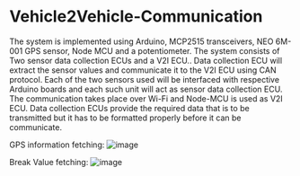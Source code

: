# Vehicle2Vehicle-Communication

The system is implemented using Arduino, MCP2515 transceivers, NEO 6M-001 GPS sensor, Node MCU and a potentiometer. 
The system consists of Two sensor data collection ECUs and a V2I ECU.. Data collection ECU will extract the sensor values and communicate it to the V2I ECU using CAN protocol.
Each of the two sensors used will be interfaced with respective Arduino boards and each such unit will act as sensor data collection ECU.  
The communication takes place over Wi-Fi and Node-MCU is used as V2I ECU. Data collection ECUs provide the required data that is to be transmitted but it has to be formatted properly before it can be communicate.

GPS information fetching: 
![image](https://github.com/user-attachments/assets/ace642b7-46fe-43bf-844d-10bb269b830e)

Break Value fetching:
![image](https://github.com/user-attachments/assets/1310ca08-5d51-4e40-8a1c-c31eb2fdd46d)





